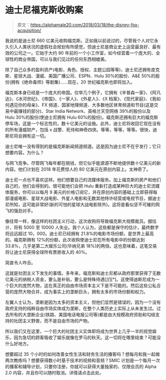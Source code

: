 # 迪士尼福克斯收购案

> 原文：<https://alphamale20.com/2018/03/18/the-disney-fox-acquisition/>

我说的是迪士尼 660 亿美元收购福克斯。正如我以前说过的，尽管我个人对它永久引入人类状况的虚假社会规划有所感觉，但迪士尼是商业史上运营最良好、最有效的公司之一。它始于大约 90 年前的一个小工作室，如今经营着一个庞大的、全球性的商业帝国，可以与我们见过的任何东西相媲美。

除了自己众多的盈利资产(电影、角色、授权、主题公园等等)，迪士尼还拥有皮克斯、星球大战、漫威、美国广播公司、ESPN、Hulu 30%的股份、A&E 50%的股份(拥有《绝命毒师》等剧集)……现在，20 世纪福克斯也即将加入。

福克斯本身已经是一个庞大的帝国。仅举几个例子，它拥有《辛普森一家》、《阿凡达》、《冰河世纪》、《帝国》、《一家人》、《外星人》、《X 档案》、《现代家庭》、《我如何遇见你的母亲》、FX 频道、国家地理频道、大多数地区体育频道和节目(这是交易中最赚钱的部分)、Star India Network、英格兰天空网络 39%的股份以及 Hulu 30%的股份(使迪士尼拥有 Hulu 60%的股份)。福克斯还拥有巨大的福克斯停车场，这是一个标志性的，数十亿美元的设施。此外，迪士尼将收回它现在没有的所有漫威财产，包括 x 战警、死侍和神奇四侠。等等，等等，等等。很快，迪斯尼将会拥有这一切。

迪士尼唯一没有得到的是福克斯新闻频道频道。这是因为迪士尼不在乎发行；它只想要内容。为什么？

与网飞竞争。尽管网飞每年都在赔钱，但它似乎能源源不断地提供数十亿美元的新内容。他们计划在 2018 年花费惊人的 80 亿美元在原创内容上。太神奇了。

迪士尼一点也不喜欢这样。他们想要自己的流媒体服务。加上福克斯的房产和他们自己的，他们会得到的。很可能他们会把 Hulu 重新打造成某种巨大的迪士尼流媒体服务，你可以以每月 9 美元的价格订阅它，并在原创内容的基础上立即获得每部漫威电影、星球大战电影、外星人电影和无数其他特许经营或电视节目，据迪士尼所知，这可能非常好(新的可怕的星球大战电影除外)。这将是看似坚不可摧的网飞的强劲对手。

像往常一样，像这样的社团主义行动，这次收购将导致福克斯大规模裁员。据估计，将有 5000 至 10000 人失业。我个人认为，这些都是保守的估计，最终数字将远远超过 10，000。迪士尼已经拥有 21.8%的电影市场份额，是世界上最高的。福克斯拥有 12%的份额，此次收购使迪士尼在所有电影中的份额达到 33.8%，几乎是第二大娱乐公司(华纳兄弟 18%)的两倍。这也意味着，这笔交易将让迪士尼获得全球所有票房收入的 40%。

简直令人咋舌。

这就是社团主义下发生的事情。多年来，福克斯和迪士尼都从政府那里获得了无数亿美元的纳税人资金，要么是补贴，要么是特殊待遇[*][*][*]。这使得迪斯尼成为一个巨大的庞然大物，这在真正的自由市场资本主义下是不可能的。然后这些公私合营的庞然大物合并，成为事实上的垄断巨头，拥有太多的市场份额和权力。

左翼人士认为，垄断是因为太多的资本主义，但他们显然是错误的，因为一个没有政府支持的纯粹自由市场实体成为垄断，在整个人类历史上实际上从未发生过。过去所有的大垄断企业(铁路、美国电话电报公司等)都是由大规模政府资助和勾结支持的社团主义野兽，而不是自由市场的产物。

所以我们又在这里，一个巨大的社团主义实体即将成为世界上几乎一半的视觉娱乐，因为急切的顾客吸收了娱乐就像在罗马的秋天。这一切将在哪里结束？可能没什么好地方。

想要超过 35 个小时的如何改善女性生活和财务生活的播客吗？想每月和我一起做两次教练吗？想要获得数小时基于技术的视频和音频？SMIC 计划是一个每月一次的播客和辅导计划，只要你注册，你就可以获得大量独家的、仅限会员的 Alpha 2.0 内容，并且你可以随时取消。详情请点击此处。